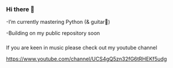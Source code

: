 ### Hi there 👋

-I’m currently mastering Python (& guitar🙂)

-Building on my public repository soon


###

If you are keen in music please check out my youtube channel

https://www.youtube.com/channel/UCS4gQ5zn32fG6tRHEKf5udg
